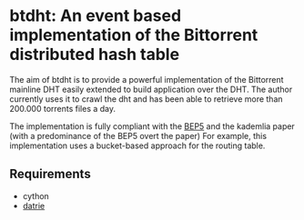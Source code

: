 btdht: An event based implementation of the Bittorrent distributed hash table
=============================================================================


The aim of btdht is to provide a powerful implementation of the Bittorrent
mainline DHT easily extended to build application over the DHT.
The author currently uses it to crawl the dht and has been able to retrieve
more than 200.000 torrents files a day.

The implementation is fully compliant with the [BEP5](http://www.bittorrent.org/beps/bep_0005.html)
and the kademlia paper (with a predominance of the BEP5 overt the paper)
For example, this implementation uses a bucket-based approach for the routing table.

## Requirements
 * cython
 * [datrie](https://github.com/kmike/datrie)
